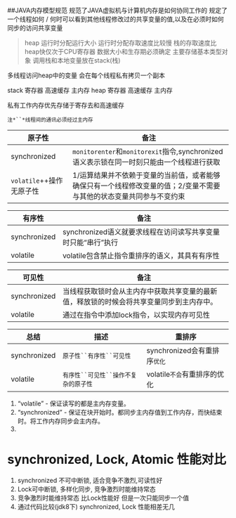 ##JAVA内存模型规范
规范了JAVA虚拟机与计算机内存是如何协同工作的
规定了一个线程如何 / 何时可以看到其他线程修改过的共享变量的值,以及在必须时如何同步的访问共享变量

>heap 运行时分配运行大小 
>运行时分配存取速度比较慢
>栈的存取速度比heap快仅次于CPU寄存器 数据大小和生存期必须确定 主要存储基本类型对象 
>调用栈和本地变量放在stack(栈)

多线程访问heap中的变量 会在每个线程私有拷贝一个副本

stack 寄存器 高速缓存 主内存
heap  寄存器 高速缓存 主内存

私有工作内存优先存储于寄存去和高速缓存

`注*``*线程间的通讯必须经过主内存`

|原子性|备注|
|---|---|
|  synchronized | `monitorenter`和`monitorexit`指令,synchronized语义表示锁在同一时刻只能由一个线程进行获取 |
| `volatile`++操作无原子性 | 1/运算结果并不依赖于变量的当前值，或者能够确保只有一个线程修改变量的值；2/变量不需要与其他的状态变量共同参与不变约束 |

|有序性|备注|
|---|---|
|  synchronized |synchronized语义就要求线程在访问读写共享变量时只能“串行”执行 |
| volatile | volatile包含禁止指令重排序的语义，其具有有序性 |

|可见性|备注|
|---|---|
|  synchronized |当线程获取锁时会从主内存中获取共享变量的最新值，释放锁的时候会将共享变量同步到主内存中。 |
| volatile | 通过在指令中添加lock指令，以实现内存可见性 |

|总结|描述|重排序|
|---|---|---|
|synchronized|`原子性``有序性``可见性`|synchronized会有重排序`优化`|
|volatile|`有序性``可见性``操作不复杂的原子性`|volatile`不会`有重排序的优化|

1. “volatile” - 保证读写的都是主内存变量。
2. “synchronized” - 保证在块开始时。都同步主内存值到工作内存，而快结束时。将工作内存同步会主内存。
3. 
# synchronized, Lock, Atomic 性能对比
1. synchronized 不可中断锁, 适合竞争不激烈,可读性好
2. Lock可中断锁, 多样化同步, 竞争激烈时能维持常态
3. 竞争激烈时能维持常态 比Lock性能好 但是一次只能同步一个值
4. 通过代码比较(jdk8下) synchronized, Lock 性能相差无几